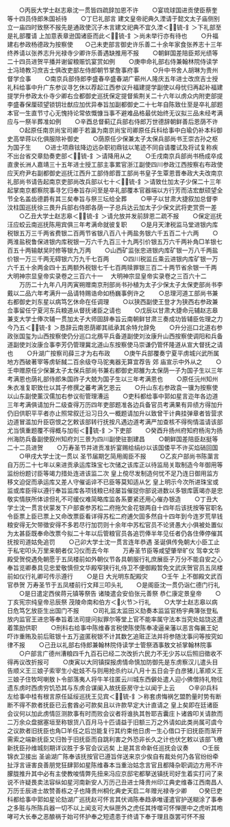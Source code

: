 <!-- { "loadSidebar": true } -->
　　○丙辰大学士赵志皋沈一贯皆四疏辞加恩不许
　　○宴琉球国进贡使臣蔡奎等十四员侍郎朱国祯待
　　○丁巳礼部言  建文皇帝祀典久湮请于懿文太子庙侧别立一庙四时致祭不报先是通政使沉子木言建文祀典不宜久湮＜锍-釒＞下礼部至是礼部覆请  上加意表章逊国诸臣而此＜锍-釒＞尚未举行亦有待也
　　○升福建右参政杨德政为按察使　　○己未吏部言御史许乐善二十余年家食张养志十三年终养请以张养志升光禄寺少卿许乐善遇缺推用不报
　　○朝鲜国差陪臣郑光绩等二十四员进贺平播并谢留粮赈饥宴赏如例
　　○庚申命礼部右侍兼翰林院侍读学士冯琦教习庶吉士俱改吏部左侍郎朝节掌詹事府事
　　○升中书舍人胡琳为贵州督学佥事
　　○南京兵部侍郎李盛春卒盛春湖广蕲州人隆庆五年进士改庶吉士授礼科给事中升广东参议寻乞休以荐起江西参议升福建提学副使以母忧归再起补福建提学升参政太仆寺少卿右佥都御史巡抚保定提督紫荆关二十六年以虏众内附吏部提李盛春保厘硕望锁钥壮猷应加优异奉旨加副都御史二十七年自陈致仕至是卒礼部题本官一生直节寸心无愧持论常依慨慷当事不避难品格最优始终无议拟三品未经考满应与一祭半葬准如例
　　○辛酉总督蓟辽兵部右侍郎万世德辞朝鲜善后恩荫不许
　　○起原任南京尚宝司卿于若瀛为南京尚宝司卿原任兵科给事中白瑜仍补本科御史高举蒋以化俱服除补御史
　　○荫原任少保兼太子太保兵部尚书王崇古孙之枢为国子生
　　○进士项鼎铉降边远杂职初鼎铉以笔迹不同自请覆试及将试复称疾不出台省交章劾奏吏部＜锍-釒＞请降用从之
　　○壬戌南京兵部尚书杨成卒成直隶长洲人嘉靖三十五年进士授工部主事累官浙江副使四川参政江西按察右布政使应天府尹右副都御史巡抚江西升工部侍郎晋工部尚书皇子生覃恩晋奉政大夫改南京礼部尚书请告起南京吏部尚改兵部以七十＜锍-釒＞请致仕加太子少保二十三年起掌南京都察院事寻乞归奉旨存问至是卒礼部覆本官器端以方行芳而洁宏猷硕望全节全名盖齿德爵有其三矣奉旨与祭三坛给全葬
　　○甲子以甘肃大捷叙加总督李汶柱国巡抚徐三畏升兵部右侍郎各荫一子总兵达云加太子少保文武将吏赏赍一差
　　○乙丑大学士赵志皋＜锍-釒＞请允放并发前辞恩二疏不报
　　○保定巡抚汪应蛟云南巡抚陈用宾俱三年考满命就彼复职
　　○是月天津税监马堂进银内库税银五万三千两省费银二百两节省银八百八十两盐务银六千五百二十六两
　　○两淮盐税鲁保进银内库税银一万六千九百三十九两引价银五万六千两补角□羊银七百五十两输献吴时修等银九万两
　　○山西矿监张忠进银内库矿银一万八千两盐价银一万三千两无碍银六万九千七百两
　　○四川税监丘乘云进银内库矿银一万六千五十余两金四十五两额外税银七千七百两赎罪银三百二十两节省余银一千两
大明神宗显皇帝实录卷之三百六十一
　大明神宗显皇帝实录卷之三百六十二
　　万历二十九年八月丙寅朔赠南京刑部尚书孙植为太子少保太子太保吏部尚书李戴以二品六年考满升一品请特赐诰命如杨巍事例许之
　　○总理河道工部尚书兼右都御史刘东星以病笃乞休命在任调理
　　○以狭西副使王登才为狭西右参政兼佥事留任宁夏河东兵粮道从督抚诸臣之请也
　　○戊辰以甘肃大捷命元辅赵志皋兼支大学士俸次辅一贯加太子大师固辞奉旨云南朝鲜甘肃三奏成功皆辅臣佐理之力今乃五＜锍-釒＞恳辞云南恩荫卿其祗承其余特允辞免
　　○升分巡口北道右参政张国玺为山西按察使仍分巡口北鴈平兵备道副使刘汝康升山西按察使调阳和兵备道副使刘汝康佥事李芳仍管理冀北道山东按察使马崇谦仍管怀隆道从宣大督抚之请也
　　○升湖广按察司薛三才为右布政
　　○庚午兵部覆奏宁夏平虏城兴武所属地方西破著宰等虏斩馘二百余级夺马驼夷器无算宜荐告  郊  庙宣示中外从之
　　○壬申赠原任少保兼太子太保兵部尚书兼右都御史郑雒为太保荫一子为国子生以三年考满恩也荫礼部侍郎朱国祚子大兢为国子生以三年考满恩也
　　○原任沅州知州朱衣准复职致仕以其子修撰之蕃考满乞恩云
　　○升山东右参政袁一骥为按察使以山东副使薰汉儒加右参议衔管理漕运
　　○吏科都给事中郭如星言迩年各边道三年考满俱请加升二级查得万历四年吏部题准各边兵备官员考满果有异绩方得加升仍旧供职平平者亦止照常叙迁沿习日久一概题请加升以致曾干计典挂弹章者皆营求边道冒滥加升臣窃恨之乞敕该部转行抚按凡遇边道考满严加查核不得徇情滥请该部尤当慎重题覆不得概与加衔＜锍-釒＞下吏部
　　○癸酉升扬州府知府杨洵为扬州海防兵备副使叙州知府刘三景为四川副使驻劄建昌
　　○朝鲜国差陪臣赵挺等二十二员进贺
　　○万寿圣节并进贡准折宴赐给绢纱以该国倭平不许买焰硝回国
　　○甲戌大学士沈一贯以  圣节届期乞简用阁臣不报
　　○乙亥户部尚书陈蕖言自万历二十七年以来进贡承运库珠宝七次储之该库正以待监局关取制造今年御用等监纷纷题讨臣等竭力措处连进该监二次  皇上傥尽发制造何忧不足乃连日御用监方移文迫促而承运库又差人守催诟谇不已臣等莫知适从乞  皇上明示今次所进珠宝或监或库臣得以遵行奉旨监库各项钱粮已经屡旨催捉你部说进数以多银库匮竭亦是忠敬实情朕所体谅但礼不可缓仪难简略库监各系要紧还用心催办银造
　　○丁丑大学士沈一贯言伏蒙发下户部查参苏松二府拖欠金花银两自十四年后该抚按等官职名令臣票上臣已票上又命改票臣看详得苏松二府逋欠固多然自十四年到今连岁荒旱钱粮安得无欠带徵安得不多若尽行加罚则十余年中苏松官员不论贤愚大小俱被处置似为太甚臣既奉命改票今拟二十年以后管粮官员各追罚俸半年见任者仍各住俸停催其抚按司道姑免追罚
　　○己卯大学士沈一贯言连年恭遇  圣诞俱传免朝大小臣工止于私宅叩头万里来朝者仅习仪而去今年
　　万寿圣节臣等咸望肇举旷仪  驾幸文华殿受贺傥遇免朝愿于五凤楼前如外朝仪节各具朝服行礼庶展臣子万分不能自安之心奉旨览卿奏具见忠爱敬慎但文华殿窄狭行礼侍卫不便御殿暂免文武庆贺官员五凤楼前如仪行礼卿可传示遵行
　　○是日  大光明东配殿灾
　　○壬午  上不御殿文武百官恭贺  万寿圣节于五凤楼前行文拜三叩头礼
　　○是阁臣沈一贯仍诣仁德门行礼
　　○是日遣定西侯蒋元镇等祭告  诸陵遣会安伯张元善祭  恭仁康定景皇帝
　　○丁亥宪宗纯皇帝忌辰祭  茂陵命南和伯方＜火节＞行礼
　　○大学士赵志皋以病日危笃乞放臣生出国门不报
　　○司礼监太监田义劾奏本监监官杨宇典簿张登私放内监官王进忠等奉旨着法司提问拟罪尔等堂上官不能率属守法本当究处姑饶这遭着策励供职
　　○刑科右给事中陈维春言税使陈使陈奉凌逼亲藩以恶言侮襄王妃吓诈重贿及前后赃银十五万盗匿税银不计其数乞追赃正法并将参随沈事问等按究如律不报
　　○己丑以礼部右侍郎兼翰林院侍读学士管祭酒事敖文祯掌翰林院事
　　○户部言广德州漕粮四千九百石已经二次改折六民力不无少苏以后照旧徵收不得再议改折报可
　　○庚寅以大同镇探报虏情命慎加防御先是东虏察汉儿遣头目告顺义王三娘子索宰生小妣妓不与则用抢杀约以八月十五日会于白彦猪儿革顺义王三娘子住牧呵喇敖卜令部落夷人将牛羊往匿云川城东西僻处遣人迎小佛僧持礼物往遗东虏时西虏穷饥恐其与东虏合谋阑入故抚臣房守士以闻于上云
　　○辛卯兵科左给事中桂有根言原任延绥巡抚王见宾＜锍-釒＞称套虏悔祸乞盟酌量时势有断断不得不款者抚臣已云套酋必可款矣且以许款早定大计直请之  皇上矣即在廷诸臣会议何以加此虏情叵测款事有时而败会议者将谁执其咎耶吉囊庄卜诸酋叩关请款而二万余众盘据塞垣至称银货八百月马十匹请益于旧额三万之外请如此类尚属可虞今之议款者旧抚臣也角□羊任之后岂能复行其约束他日虏一生心借口于旧抚臣而渐开需索之端新抚臣又归咎于旧抚臣而自跳利害之外恐非长久之计也伏乞敕以该部飞檄新抚臣孙维城刻期详议胜于多官会议远矣  上是其言命新任巡抚会议奏
　　○壬辰锦衣卫接出  圣谕湖广陈奉该抚按官已遵旨伴送来京少俟自有裁处何乃各官纷纷牵扯浮言诬害良善朋党狂肆郭如星陈维春本当重治姑念言官且都降杂职调边方用不许朦胧推升其中必有主使教唆情弊先扭来冯应京邸宅都拏送镇抚司好生着实打问了来说不许疑畏卖法容纵如星河南新安人万历己丑进士降贵州印江典史维春江西南昌人万历壬辰进士故赞善栋之子也降贵州桐化典史天启二年赠光禄寺少卿　　○癸巳吏科都给事中郭如星论劾湖广巡抚赵可怀言其伏谒陈奉趋承唯谨遣官护送糊涂了事奉之多赃与所陈兵器一切不以上闻支可大纵匣外之虎任其抟噬可怀惮匣中之虎听其咆哮可大长奉之恶酿祸于始可怀护奉之短遗患于终请下奉于理且亟罢可怀不报
